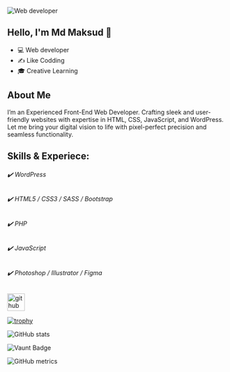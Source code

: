 ![Web developer](https://arturssmirnovs.github.io/github-profile-readme-generator/images/banner.png)
## Hello, I'm Md Maksud 👋
- 💻 Web developer
- ✍ Like Codding
- 🎓 Creative Learning
## About Me
I’m an Experienced Front-End Web Developer. Crafting sleek and user-friendly websites with expertise in HTML, CSS, JavaScript, and WordPress. Let me bring your digital vision to life with pixel-perfect precision and seamless functionality.

##  Skills & Experiece:
###### ✔️ WordPress
###### ✔️ HTML5 / CSS3 / SASS / Bootstrap
###### ✔️ PHP
###### ✔️ JavaScript
###### ✔️ Photoshop / Illustrator / Figma


[<img src='https://cdn.jsdelivr.net/npm/simple-icons@3.0.1/icons/github.svg' alt='github' height='40'>](https://github.com/https://github.com/Md-maksud)  

[![trophy](https://github-profile-trophy.vercel.app/?username=https://github.com/Md-maksud)](https://github.com/ryo-ma/github-profile-trophy)

![GitHub stats](https://github-readme-stats.vercel.app/api?username=https://github.com/Md-maksud&show_icons=true)  

![Vaunt Badge](https://api.vaunt.dev/v1/github/entities/https://github.com/Md-maksud/contributions?format=svg&private=false)  

![GitHub metrics](https://metrics.lecoq.io/https://github.com/Md-maksud)  

